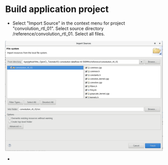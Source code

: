 # Build application project

* Select "Import Source" in the context menu for project "convolution_rtl_01". Select source  directory <path>/reference/convolution_rtl_01. Select all files.

![host_import](./host_import.png)

*
